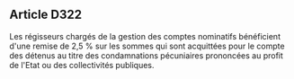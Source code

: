 Article D322
----
Les régisseurs chargés de la gestion des comptes nominatifs bénéficient d'une
remise de 2,5 % sur les sommes qui sont acquittées pour le compte des détenus au
titre des condamnations pécuniaires prononcées au profit de l'Etat ou des
collectivités publiques.
